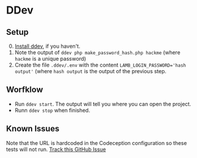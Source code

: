 # DDev

## Setup

0. [Install ddev](https://ddev.com/get-started/), if you haven't.
1. Note the output of `ddev php make_password_hash.php hackme` (where `hackme` is a unique password)
2. Create the file `.ddev/.env` with the content `LAMB_LOGIN_PASSWORD='hash output'` (where `hash output` is the output
   of the previous step.

## Worfklow

- Run `ddev start`. The output will tell you where you can open the project.
- Runn `ddev stop` when finished.

## Known Issues

Note that the URL is hardcoded in the Codeception configuration so these tests will not
run. [Track this GitHub Issue](https://github.com/svandragt/lamb/issues/71)
